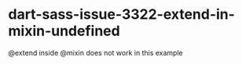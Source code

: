 # dart-sass-issue-3322-extend-in-mixin-undefined
@extend inside @mixin does not work in this example
